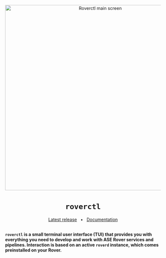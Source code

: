 <p align="center">
  <img src="https://github.com/user-attachments/assets/12def891-b20d-487a-8ccd-814248754d03" alt="Roverctl main screen" width="600">
</p>

<h1 align="center"><code>roverctl</code></h1>
<div align="center">
  <a href="https://github.com/VU-ASE/rover/roverctl/releases/latest">Latest release</a>
  <span>&nbsp;&nbsp;•&nbsp;&nbsp;</span>
  <a href="https://ase.vu.nl/docs/category/roverctl">Documentation</a>
  <br />
</div>
<br/>

**`roverctl` is a small terminal user interface (TUI) that provides you with everything you need to develop and work with ASE Rover services and pipelines. Interaction is based on an active `roverd` instance, which comes preinstalled on your Rover.**
